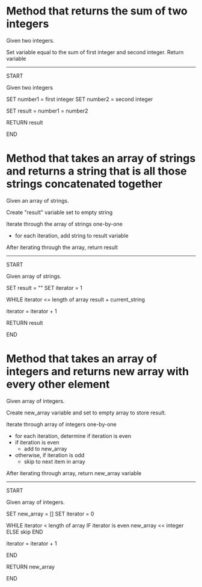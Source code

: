 # Method that returns the sum of two integers

Given two integers.

Set variable equal to the sum of first integer and second integer.
Return variable

----------------------------------

START

Given two integers

SET number1 = first integer
SET number2 = second integer

SET result = number1 = number2

RETURN result

END

# Method that takes an array of strings and returns a string that is all those strings concatenated together

Given an array of strings.

Create "result" variable set to empty string

Iterate through the array of strings one-by-one
- for each iteration, add string to result variable

After iterating through the array, return result

---------------------------------

START

Given array of strings.

SET result = ""
SET iterator = 1

WHILE iterator <= length of array
  result + current_string

  iterator = iterator + 1

RETURN result

END

# Method that takes an array of integers and returns new array with every other element

Given array of integers.

Create new_array variable and set to empty array to store result.

Iterate through array of integers one-by-one
- for each iteration, determine if iteration is even
- if iteration is even
  - add to new_array
- otherwise, if iteration is odd
  - skip to next item in array

After iterating through array, return new_array variable

------------------------------

START

Given array of integers.

SET new_array = []
SET iterator = 0

WHILE iterator < length of array
  IF iterator is even
    new_array << integer
  ELSE
    skip
  END

  iterator = iterator + 1

END

RETURN new_array

END


